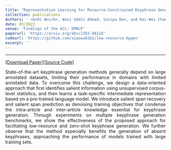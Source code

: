 ```yaml
---
title: "Representation Learning for Resource-Constrained Keyphrase Generation"
collection: publications
Authors: ' <b>Di Wu</b>, Wasi Uddin Ahmad, Sunipa Dev, and Kai-Wei Chang.'
date: 03/2022
venue: 'Findings of the ACL: EMNLP'
paperurl: 'https://arxiv.org/abs/2203.08118'
codeurl: 'https://github.com/xiaowu0162/low-resource-kpgen'
excerpt: ''
---
```

---
<a href='https://aclanthology.org/2022.findings-emnlp.49/' target="_blank">[Download Paper]</a><a href='https://github.com/xiaowu0162/low-resource-kpgen' target="_blank">[Source Code]</a>

<p align="justify">
State-of-the-art keyphrase generation methods generally depend on large annotated datasets, limiting their performance in domains with limited annotated data. To overcome this challenge, we design a data-oriented approach that first identifies salient information using unsupervised corpus-level statistics, and then learns a task-specific intermediate representation based on a pre-trained language model. We introduce salient span recovery and salient span prediction as denoising training objectives that condense the intra-article and inter-article knowledge essential for keyphrase generation. Through experiments on multiple keyphrase generation benchmarks, we show the effectiveness of the proposed approach for facilitating low-resource and zero-shot keyphrase generation. We further observe that the method especially benefits the generation of absent keyphrases, approaching the performance of models trained with large training sets. 
</p>
